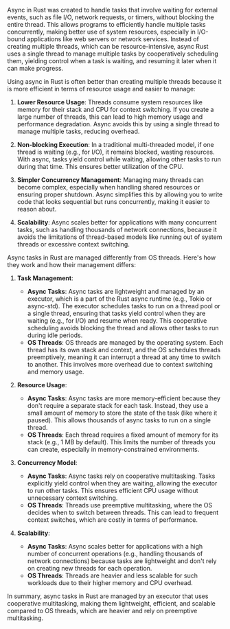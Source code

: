 Async in Rust was created to handle tasks that involve waiting for external events, such as file I/O, network requests, or timers, without blocking the entire thread. This allows programs to efficiently handle multiple tasks concurrently, making better use of system resources, especially in I/O-bound applications like web servers or network services. Instead of creating multiple threads, which can be resource-intensive, async Rust uses a single thread to manage multiple tasks by cooperatively scheduling them, yielding control when a task is waiting, and resuming it later when it can make progress.

Using async in Rust is often better than creating multiple threads because it is more efficient in terms of resource usage and easier to manage:

1. **Lower Resource Usage**: Threads consume system resources like memory for their stack and CPU for context switching. If you create a large number of threads, this can lead to high memory usage and performance degradation. Async avoids this by using a single thread to manage multiple tasks, reducing overhead.

2. **Non-blocking Execution**: In a traditional multi-threaded model, if one thread is waiting (e.g., for I/O), it remains blocked, wasting resources. With async, tasks yield control while waiting, allowing other tasks to run during that time. This ensures better utilization of the CPU.

3. **Simpler Concurrency Management**: Managing many threads can become complex, especially when handling shared resources or ensuring proper shutdown. Async simplifies this by allowing you to write code that looks sequential but runs concurrently, making it easier to reason about.

4. **Scalability**: Async scales better for applications with many concurrent tasks, such as handling thousands of network connections, because it avoids the limitations of thread-based models like running out of system threads or excessive context switching.


Async tasks in Rust are managed differently from OS threads. Here's how they work and how their management differs:

1. **Task Management**:
   - **Async Tasks**: Async tasks are lightweight and managed by an executor, which is a part of the Rust async runtime (e.g., Tokio or async-std). The executor schedules tasks to run on a thread pool or a single thread, ensuring that tasks yield control when they are waiting (e.g., for I/O) and resume when ready. This cooperative scheduling avoids blocking the thread and allows other tasks to run during idle periods.
   - **OS Threads**: OS threads are managed by the operating system. Each thread has its own stack and context, and the OS schedules threads preemptively, meaning it can interrupt a thread at any time to switch to another. This involves more overhead due to context switching and memory usage.

2. **Resource Usage**:
   - **Async Tasks**: Async tasks are more memory-efficient because they don't require a separate stack for each task. Instead, they use a small amount of memory to store the state of the task (like where it paused). This allows thousands of async tasks to run on a single thread.
   - **OS Threads**: Each thread requires a fixed amount of memory for its stack (e.g., 1 MB by default). This limits the number of threads you can create, especially in memory-constrained environments.

3. **Concurrency Model**:
   - **Async Tasks**: Async tasks rely on cooperative multitasking. Tasks explicitly yield control when they are waiting, allowing the executor to run other tasks. This ensures efficient CPU usage without unnecessary context switching.
   - **OS Threads**: Threads use preemptive multitasking, where the OS decides when to switch between threads. This can lead to frequent context switches, which are costly in terms of performance.

4. **Scalability**:
   - **Async Tasks**: Async scales better for applications with a high number of concurrent operations (e.g., handling thousands of network connections) because tasks are lightweight and don't rely on creating new threads for each operation.
   - **OS Threads**: Threads are heavier and less scalable for such workloads due to their higher memory and CPU overhead.

In summary, async tasks in Rust are managed by an executor that uses cooperative multitasking, making them lightweight, efficient, and scalable compared to OS threads, which are heavier and rely on preemptive multitasking.